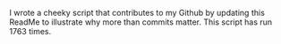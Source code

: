 I wrote a cheeky script that contributes to my Github by updating this ReadMe to illustrate why more than commits matter. This script has run 1763 times.